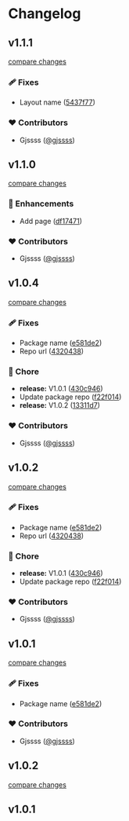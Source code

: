 # Changelog


## v1.1.1

[compare changes](https://github.com/gjssss/blog-plugins/compare/v1.1.0...v1.1.1)

### 🩹 Fixes

- Layout name ([5437f77](https://github.com/gjssss/blog-plugins/commit/5437f77))

### ❤️ Contributors

- Gjssss ([@gjssss](http://github.com/gjssss))

## v1.1.0

[compare changes](https://github.com/gjssss/blog-plugins/compare/v1.0.4...v1.1.0)

### 🚀 Enhancements

- Add page ([df17471](https://github.com/gjssss/blog-plugins/commit/df17471))

### ❤️ Contributors

- Gjssss ([@gjssss](http://github.com/gjssss))

## v1.0.4

[compare changes](https://github.com/gjssss/blog-plugins/compare/v1.0.2...v1.0.4)

### 🩹 Fixes

- Package name ([e581de2](https://github.com/gjssss/blog-plugins/commit/e581de2))
- Repo url ([4320438](https://github.com/gjssss/blog-plugins/commit/4320438))

### 🏡 Chore

- **release:** V1.0.1 ([430c946](https://github.com/gjssss/blog-plugins/commit/430c946))
- Update package repo ([f22f014](https://github.com/gjssss/blog-plugins/commit/f22f014))
- **release:** V1.0.2 ([13311d7](https://github.com/gjssss/blog-plugins/commit/13311d7))

### ❤️ Contributors

- Gjssss ([@gjssss](http://github.com/gjssss))

## v1.0.2

[compare changes](https://github.com/gjssss/blog-plugins/compare/v1.0.2...v1.0.2)

### 🩹 Fixes

- Package name ([e581de2](https://github.com/gjssss/blog-plugins/commit/e581de2))
- Repo url ([4320438](https://github.com/gjssss/blog-plugins/commit/4320438))

### 🏡 Chore

- **release:** V1.0.1 ([430c946](https://github.com/gjssss/blog-plugins/commit/430c946))
- Update package repo ([f22f014](https://github.com/gjssss/blog-plugins/commit/f22f014))

### ❤️ Contributors

- Gjssss ([@gjssss](http://github.com/gjssss))

## v1.0.1

[compare changes](https://github.com/gjssss/blog-plugins/compare/v1.0.2...v1.0.1)

### 🩹 Fixes

- Package name ([e581de2](https://github.com/gjssss/blog-plugins/commit/e581de2))

### ❤️ Contributors

- Gjssss ([@gjssss](http://github.com/gjssss))

## v1.0.2

[compare changes](https://undefined/undefined/compare/v1.0.1...v1.0.2)

## v1.0.1

